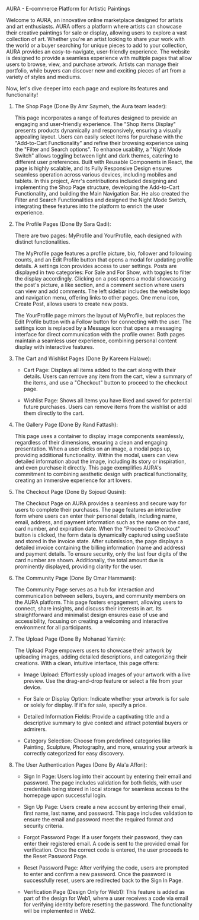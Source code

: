 AURA - E-commerce Platform for Artistic Paintings

Welcome to AURA, an innovative online marketplace designed for artists and art enthusiasts. AURA offers a platform where artists can showcase their creative paintings for sale or display, allowing users to explore a vast collection of art. Whether you're an artist looking to share your work with the world or a buyer searching for unique pieces to add to your collection, AURA provides an easy-to-navigate, user-friendly experience. The website is designed to provide a seamless experience with multiple pages that allow users to browse, view, and purchase artwork. Artists can manage their portfolio, while buyers can discover new and exciting pieces of art from a variety of styles and mediums.

Now, let's dive deeper into each page and explore its features and functionality!

1. The Shop Page (Done By Amr Saymeh, the Aura team leader):
   
   This page incorporates a range of features designed to provide an engaging and user-friendly experience. The "Shop Items Display" presents products dynamically and responsively, ensuring a visually                appealing layout. Users can easily select items for purchase with the "Add-to-Cart Functionality" and refine their browsing experience using the "Filter and Search options". To enhance usability, a "Night Mode    Switch" allows toggling between light and dark themes, catering to different user preferences. Built with Reusable Components in React, the page is highly scalable, and its Fully Responsive Design 
   ensures seamless operation across various devices, including mobiles and tablets. In this project, Amr's contributions included designing and implementing the Shop Page structure, developing the Add-to-Cart       Functionality, and building the Main Navigation Bar. He also created the Filter and Search Functionalities and designed the Night Mode Switch, integrating these features into the platform to enrich the user       experience.


2. The Profile Pages (Done By Sara Qadi):

   There are two pages: MyProfile and YourProfile, each designed with distinct functionalities.

   The MyProfile page features a profile picture, bio, follower and following counts, and an Edit Profile button that opens a modal for updating profile details. A settings icon provides access to user settings. 
   Posts are displayed in two categories: For Sale and For Show, with toggles to filter the display accordingly. Clicking on a post opens a modal showcasing the post's picture, a like section, and a comment 
   section where users can view and add comments. The left sidebar includes the website logo and navigation menu, offering links to other pages. One menu icon, Create Post, allows users to create new posts.  

   The YourProfile page mirrors the layout of MyProfile, but replaces the Edit Profile button with a Follow button for connecting with the user. The settings icon is replaced by a Message icon that opens a 
   messaging interface for direct communication with the profile owner. Both pages maintain a seamless user experience, combining personal content display with interactive features.


3. The Cart and Wishlist Pages (Done By Kareem Halawe):

   - Cart Page: Displays all items added to the cart along with their details. Users can remove any item from the cart, view a summary of the items, and use a "Checkout" button to proceed to the checkout page.
     
   - Wishlist Page: Shows all items you have liked and saved for potential future purchases. Users can remove items from the wishlist or add them directly to the cart.
  

4. The Gallery Page (Done By Rand Fattash):

   This page uses a container to display image components seamlessly, regardless of their dimensions, ensuring a clean and engaging presentation. When a user clicks on an image, a modal pops up, providing 
   additional functionality. Within the modal, users can view detailed information about the image, including its story or inspiration, and even purchase it directly. This page exemplifies AURA's commitment to 
   combining aesthetic design with practical functionality, creating an immersive experience for art lovers.
   

5.  The Checkout Page (Done By Sojoud Qusini):

    The Checkout Page on AURA provides a seamless and secure way for users to complete their purchases. The page features an interactive form where users can enter their personal details, including name, email, 
    address, and payment information such as the name on the card, card number, and expiration date. When the "Proceed to Checkout" button is clicked, the form data is dynamically captured using useState and 
    stored in the invoice state. After submission, the page displays a detailed invoice containing the billing information (name and address) and payment details. To ensure security, only the last four digits of 
    the card number are shown. Additionally, the total amount due is prominently displayed, providing clarity for the user.


6. The Community Page (Done By Omar Hammami):

    The Community Page serves as a hub for interaction and communication between sellers, buyers, and community members on the AURA platform. This page fosters engagement, allowing users to connect, share 
    insights, and discuss their interests in art. Its straightforward and minimalist design ensures ease of use and accessibility, focusing on creating a welcoming and interactive environment for all participants.


7. The Upload Page (Done By Mohanad Yamin):

    The Upload Page empowers users to showcase their artwork by uploading images, adding detailed descriptions, and categorizing their creations. With a clean, intuitive interface, this page offers:

   - Image Upload: Effortlessly upload images of your artwork with a live preview. Use the drag-and-drop feature or select a file from your device.
     
   - For Sale or Display Option: Indicate whether your artwork is for sale or solely for display. If it's for sale, specify a price.
     
   - Detailed Information Fields: Provide a captivating title and a descriptive summary to give context and attract potential buyers or admirers.
     
   - Category Selection: Choose from predefined categories like Painting, Sculpture, Photography, and more, ensuring your artwork is correctly categorized for easy discovery.


8. The User Authentication Pages (Done By Ala'a Affori):

   - Sign In Page: Users log into their account by entering their email and password. The page includes validation for both fields, with user credentials being stored in local storage for seamless access to the 
     homepage upon successful login.

   - Sign Up Page: Users create a new account by entering their email, first name, last name, and password. This page includes validation to ensure the email and password meet the required format and security 
     criteria.

   - Forgot Password Page: If a user forgets their password, they can enter their registered email. A code is sent to the provided email for verification. Once the correct code is entered, the user proceeds to 
     the Reset Password Page.

   - Reset Password Page: After verifying the code, users are prompted to enter and confirm a new password. Once the password is successfully reset, users are redirected back to the Sign In Page.

   - Verification Page (Design Only for Web1): This feature is added as part of the design for Web1, where a user receives a code via email for verifying identity before resetting the password. The functionality 
     will be implemented in Web2.

